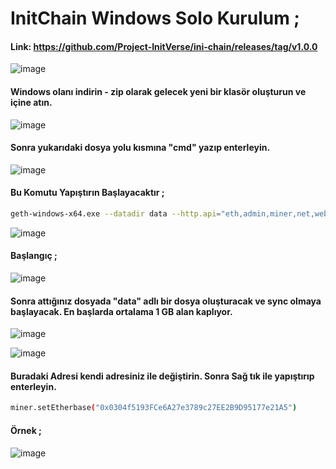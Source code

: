 
# InitChain Windows Solo Kurulum ; 

#### Link: https://github.com/Project-InitVerse/ini-chain/releases/tag/v1.0.0

![image](https://github.com/user-attachments/assets/9a7697ea-10cf-44fb-bff8-dab2872a5e09)

#### Windows olanı indirin - zip olarak gelecek yeni bir klasör oluşturun ve içine atın.

![image](https://github.com/user-attachments/assets/4457d1ad-3f5a-4bb2-bd57-88b10da7a661)

#### Sonra yukarıdaki dosya yolu kısmına "cmd" yazıp enterleyin.

![image](https://github.com/user-attachments/assets/1fdb3bf2-e34f-4324-9a6b-0a29dab368cb)

#### Bu Komutu Yapıştırın Başlayacaktır ;

```bash
geth-windows-x64.exe --datadir data --http.api="eth,admin,miner,net,web3,personal" --allow-insecure-unlock --testnet console
```

![image](https://github.com/user-attachments/assets/0a2fc8fe-4f64-4071-a177-0c5ec4bb5991)


#### Başlangıç ; 

![image](https://github.com/user-attachments/assets/f4c29dc4-2c07-4e54-9d74-17fb52ead0dd)

#### Sonra attığınız dosyada "data" adlı bir dosya oluşturacak ve sync olmaya başlayacak. En başlarda ortalama 1 GB alan kaplıyor.

![image](https://github.com/user-attachments/assets/7790bc59-9803-471b-a276-10575472db50)

![image](https://github.com/user-attachments/assets/62ea8b5d-cc81-4be8-b34a-72d2e94c5258)

#### Buradaki Adresi kendi adresiniz ile değiştirin. Sonra Sağ tık ile yapıştırıp enterleyin.

```bash
miner.setEtherbase("0x0304f5193FCe6A27e3789c27EE2B9D95177e21A5")
```

#### Örnek ; 

![image](https://github.com/user-attachments/assets/6a399710-e2fa-4304-9509-7a8f6e2bdc67)


